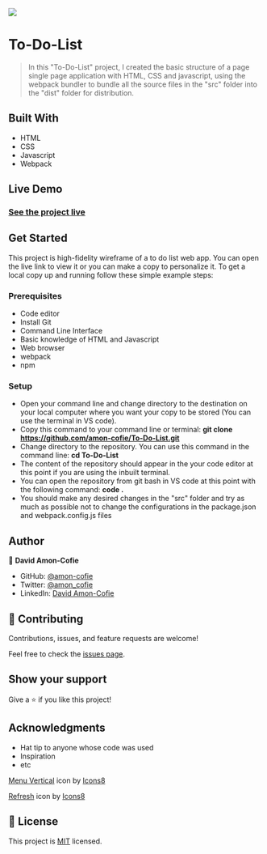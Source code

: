 ![](https://img.shields.io/badge/Microverse-blueviolet)

# To-Do-List

> In this "To-Do-List" project, I created the basic structure of a page single page application with HTML, CSS and javascript, using the webpack bundler to bundle all the source files in the "src" folder into the "dist" folder for distribution.

## Built With

- HTML
- CSS
- Javascript
- Webpack

## Live Demo

### [See the project live](https://amon-cofie.github.io/To-Do-List/)

## Get Started

This project is high-fidelity wireframe of a to do list web app. You can open the live link to view it or you can make a copy to personalize it.
To get a local copy up and running follow these simple example steps:

### Prerequisites

- Code editor
- Install Git
- Command Line Interface
- Basic knowledge of HTML and Javascript
- Web browser
- webpack
- npm

### Setup

- Open your command line and change directory to the destination on your local computer where you want your copy to be stored (You can use the terminal in VS code).
- Copy this command to your command line or terminal: **git clone https://github.com/amon-cofie/To-Do-List.git**
- Change directory to the repository. You can use this command in the command line: **cd To-Do-List**
- The content of the repository should appear in the your code editor at this point if you are using the inbuilt terminal.
- You can open the repository from git bash in VS code at this point with the following command: **code .**
- You should make any desired changes in the "src" folder and try as much as possible not to change the configurations in the package.json and webpack.config.js files

## Author

👤 **David Amon-Cofie**

- GitHub: [@amon-cofie](https://github.com/amon-cofie)
- Twitter: [@amon_cofie](https://twitter.com/amon_cofie)
- LinkedIn: [David Amon-Cofie](https://www.linkedin.com/in/david-amon-cofie-2389ab241/)

## 🤝 Contributing

Contributions, issues, and feature requests are welcome!

Feel free to check the [issues page](https://github.com/amon-cofie/To-Do-List/issues).

## Show your support

Give a ⭐️ if you like this project!

## Acknowledgments

- Hat tip to anyone whose code was used
- Inspiration
- etc

<a target="_blank" href="https://icons8.com/icon/84119/menu-vertical">Menu Vertical</a> icon by <a target="_blank" href="https://icons8.com">Icons8</a>

<a target="_blank" href="https://icons8.com/icon/niIJsN6KlsL1/refresh">Refresh</a> icon by <a target="_blank" href="https://icons8.com">Icons8</a>

## 📝 License

This project is [MIT](https://github.com/amon-cofie/To-Do-List/blob/main/LICENSE) licensed.
